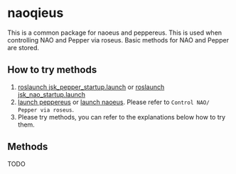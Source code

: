 naoqieus
=========

This is a common package for naoeus and peppereus.
This is used when controlling NAO and Pepper via roseus. 
Basic methods for NAO and Pepper are stored.

How to try methods
------------------

1. [roslaunch jsk_pepper_startup.launch](../jsk_pepper_statup/README.md) or [roslaunch jsk_nao_startup.launch](../jsk_nao_statup/README.md)
2. [launch peppereus](../peppereus/README.md) or [launch naoeus](../naoeus/README.md). Please refer to `Control NAO/ Pepper via roseus`.
3. Please try methods, you can refer to the explanations below how to try them.

Methods
-------

TODO
